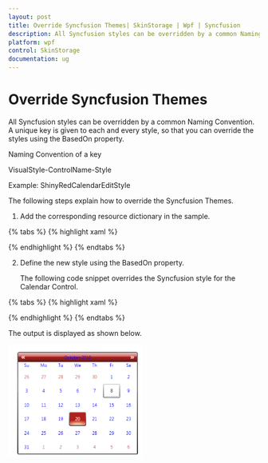 ```yaml
---
layout: post
title: Override Syncfusion Themes| SkinStorage | Wpf | Syncfusion
description: All Syncfusion styles can be overridden by a common Naming Convention. A unique key is given to each and every style, so that you can override the styles using the BasedOn property.
platform: wpf
control: SkinStorage
documentation: ug
---
```


# Override Syncfusion Themes

All Syncfusion styles can be overridden by a common Naming Convention. A unique key is given to each and every style, so that you can override the styles using the BasedOn property.

Naming Convention of a key

VisualStyle-ControlName-Style 

Example: ShinyRedCalendarEditStyle

The following steps explain how to override the Syncfusion Themes.

1. Add the corresponding resource dictionary in the sample.

{% tabs %}
{% highlight xaml %}

<ResourceDictionary>
<ResourceDictionary.MergedDictionaries>
<ResourceDictionary Source="/Syncfusion.Shared.WPF;Component/Controls/Calendar/themes/ShinyRedStyle.xaml"/>
</ResourceDictionary.MergedDictionaries>
</ResourceDictionary>

{% endhighlight %}
{% endtabs %}

2. Define the new style using the BasedOn property. 

   The following code snippet overrides the Syncfusion style for the Calendar Control.

{% tabs %}
{% highlight xaml %}

<Grid>
<Grid.Resources>
<Style x:Key="CalendarEditStyle" TargetType="syncfusion:CalendarEdit" BasedOn="{StaticResource ShinyRedCalendarEditStyle}" >
<Setter Property="Foreground" Value="Blue"/>
<Setter Property="HeaderForeground" Value="Blue"/>
</Style>
</Grid.Resources>
<syncfusion:CalendarEdit Name="calendar" Style="{StaticResource CalendarEditStyle}"></syncfusion:CalendarEdit>        
</Grid>

{% endhighlight %}
{% endtabs %}



The output is displayed as shown below.

![Override syncfusion themes](Override-Syncfusion-Themes_images/Override-Syncfusion-Themes_img1.png)





